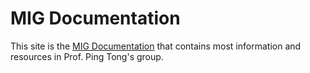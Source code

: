 # MIG Documentation

This site is the [MIG Documentation](https://migg-ntu.github.io/MIG_Docs/) that contains most information and resources in Prof. Ping Tong's group.

